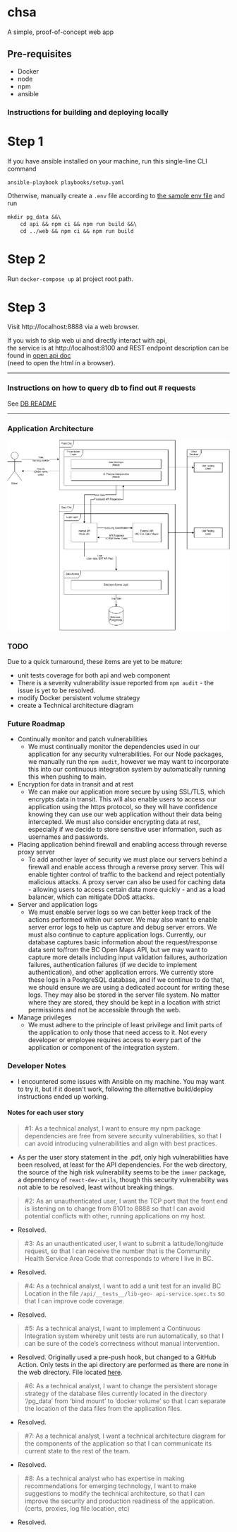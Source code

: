 # chsa
A simple, proof-of-concept web app

## Pre-requisites
- Docker
- node
- npm
- ansible

### Instructions for building and deploying locally

# Step 1
If you have ansible installed on your machine, run this single-line CLI command
```
ansible-playbook playbooks/setup.yaml
```

Otherwise, manually create a `.env` file according to [the sample env file](./.env.sample) and run
```
mkdir pg_data &&\
    cd api && npm ci && npm run build &&\
    cd ../web && npm ci && npm run build
```

# Step 2 
Run `docker-compose up` at project root path.

# Step 3
Visit http://localhost:8888 via a web browser.

If you wish to skip web ui and directly interact with api,\
the service is at http://localhost:8100 and REST endpoint description can be found in [open api doc](api/public/doc/api/index.html)\
(need to open the html in a browser).

---

### Instructions on how to query db to find out # requests

See [DB README](db/README.md)

---

### Application Architecture

![Application Architecture Diagram](chsa-app-arch.png)

### TODO 

Due to a quick turnaround, these items are yet to be mature:
- unit tests coverage for both api and web component
- There is a severity vulnerability issue reported from `npm audit` - the issue is yet to be resolved.
- modify Docker persistent volume strategy
- create a Technical architecture diagram

### Future Roadmap

- Continually monitor and patch vulnerabilities
    - We must continually monitor the dependencies used in our application for any security vulnerabilities. For our Node packages, we manually run the `npm audit`, however we may want to incorporate this into our continuous integration system by automatically running this when pushing to main.
- Encryption for data in transit and at rest
    - We can make our application more secure by using SSL/TLS, which encrypts data in transit. This will also enable users to access our application using the https protocol, so they will have confidence knowing they can use our web application without their data being intercepted. We must also consider encrypting data at rest, especially if we decide to store sensitive user information, such as usernames and passwords.
- Placing application behind firewall and enabling access through reverse proxy server
    - To add another layer of security we must place our servers behind a firewall and enable access through a reverse proxy server. This will enable tighter control of traffic to the backend and reject potentially malicious attacks. A proxy server can also be used for caching data - allowing users to access certain data more quickly - and as a load balancer, which can mitigate DDoS attacks.
- Server and application logs
    - We must enable server logs so we can better keep track of the actions performed within our server. We may also want to enable server error logs to help us capture and debug server errors. We must also continue to capture application logs. Currently, our database captures basic information about the request/response data sent to/from the BC Open Maps API, but we may want to capture more details including input validation failures, authorization failures, authentication failures (if we decide to implement authentication), and other application errors. We currently store these logs in a PostgreSQL database, and if we continue to do that, we should ensure we are using a dedicated account for writing these logs. They may also be stored in the server file system. No matter where they are stored, they should be kept in a location with strict permissions and not be accessible through the web.
- Manage privileges
    - We must adhere to the principle of least privilege and limit parts of the application to only those that need access to it. Not every developer or employee requires access to every part of the application or component of the integration system.

### Developer Notes

- I encountered some issues with Ansible on my machine. You may want to try it, but if it doesn't work, following the alternative build/deploy instructions ended up working.


#### Notes for each user story


> #1: As a technical analyst, I want to ensure my npm package dependencies are free from severe
security vulnerabilities, so that I can avoid introducing vulnerabilities and align with best practices.

- As per the user story statement in the .pdf, only high vulnerabilities have been resolved, at least for the API dependencies. For the web directory, the source of the high risk vulnerability seems to be the `immer` package, a dependency of `react-dev-utils`, though this security vulnerability was not able to be resolved, least without breaking things.


> #2: As an unauthenticated user, I want the TCP port that the front end is listening on to change from 8101 to
8888 so that I can avoid potential conflicts with other, running applications on my host.

- Resolved. 


> #3: As an unauthenticated user, I want to submit a latitude/longitude request, so that I can receive the number
that is the Community Health Service Area Code that corresponds to where I live in BC.

- Resolved.


> #4: As a technical analyst, I want to add a unit test for an invalid BC Location in the file `/api/__tests__/lib-geo-
api-service.spec.ts` so that I can improve code coverage.

- Resolved.


> #5: As a technical analyst, I want to implement a Continuous Integration system whereby unit tests are run
automatically, so that I can be sure of the code’s correctness without manual intervention.

- Resolved. Originally used a pre-push hook, but changed to a GitHub Action. Only tests in the api directory are performed as there are none in the web directory. File located [here](.github/workflows/tests.yml).


> #6: As a technical analyst, I want to change the persistent storage strategy of the database files currently
located in the directory ‘/pg_data’ from ‘bind mount’ to ‘docker volume’ so that I can separate the location
of the data files from the application files.

- Resolved.


> #7: As a technical analyst, I want a technical architecture diagram for the components of the application so
that I can communicate its current state to the rest of the team.

- Resolved.


> #8: As a technical analyst who has expertise in making recommendations for emerging technology, I want to
make suggestions to modify the technical architecture, so that I can improve the security and production
readiness of the application. (certs, proxies, log file location, etc)

- Resolved.
